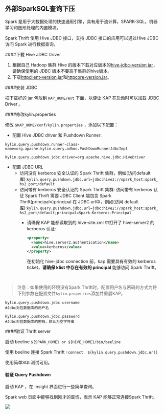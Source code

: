 ## 外部SparkSQL查询下压

Spark 是用于大数据处理的快速通用引擎，具有用于流计算，SPARK-SQL，机器学习和图形处理的内置模块。

Spark Thrift 使用 Hive JDBC 接口，支持 JDBC 接口的应用可以通过Hive JDBC 访问 Spark 进行数据查询。

####下载 Hive JDBC Driver

1. 根据自己 Hadoop 集群 Hive 的版本下载对应版本的[hive-jdbc-version.jar](hive-jdbc.jarhttps://mvnrepository.com/artifact/org.apache.hive/hive-jdbc)，请确保使用的 JDBC 版本不要高于集群的hive版本。
2. 下载[httpclient-version.jar](https://mvnrepository.com/artifact/org.apache.httpcomponents/httpclient)和[httpcore-version.jar](https://mvnrepository.com/artifact/org.apache.httpcomponents/httpcore)。

####安装 JDBC

把下载好的 jar 包放到 `KAP_HOME/ext` 下面，以便让 KAP 在启动时可以加载 JDBC Driver 。

####修改kylin.properties

修改 `$KAP_HOME/conf/kylin.properties` ，添加以下配置：

- 配置 Hive JDBC driver 和 Pushdown Runner:

``kylin.query.pushdown.runner-class-name=org.apache.kylin.query.adhoc.PushDownRunnerJdbcImpl``

``kylin.query.pushdown.jdbc.driver=org.apache.hive.jdbc.HiveDriver``

- 配置 JDBC URL
  - 访问没有 kerberos 安全认证的 Spark Thrift 集群，例如(访问default库):``kylin.query.pushdown.jdbc.url=jdbc:hive2://spark_host:spark_hs2_port/default``
  - 访问带有 kerberos 安全认证的 Spark Thrift 集群: 访问带有 kerberos 认证 Spark Thrift 需要 JDBC Client 端包含 Spark Thrift(principal=<Spark-Kerberos-Principal>)principal 在 JDBC url中，例如(访问 default 库):``kylin.query.pushdown.jdbc.url=jdbc:hive2://spark_host:spark_hs2_port/default;principal=Spark-Kerberos-Principal``
      - 请确保 KAP 能都读取到的 hive-site.xml 中打开了 hive-server2 的 kerberos 认证:

          ```xml
          <property>
          	<name>hive.server2.authentication</name>
          	<value>kerberos</value>
          </property>
          ```
          在初始化 hive-jdbc connection 前，kap 需要具有有效的 kerberos ticket，**请确保 klist 中存在有效的 principal** 能够访问 Spark Thrift。

          ​

> 注意：如果使用的环境没有Spark Thrift时，配置用户名与密码的方式为将下列参数在配置文件`kylin.properties`添加并重启KAP。

```properties
kylin.query.pushdown.jdbc.username
#Jdbc对应数据库的用户名

kylin.query.pushdown.jdbc.password
#Jdbc对应数据库的密码，默认为空字符串
```



####验证 Thrift server

启动 beeline ``${SPARK_HOME} or ${HIVE_HOME}/bin/beeline``

使用 beeline 连接 Spark Thrift ``!connect  ${kylin.query.pushdown.jdbc.url}``

使用简单SQL测试可用。

#### 验证 Query Pushdown

启动 KAP ，在 Insight 界面进行一些简单查询。

Spark web 页面中能够找到刚才的查询，表示 KAP 能够正常连接Spark Thrift。

 ![](images/query_pushdown_spark.png)




